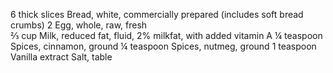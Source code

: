 6 thick slices Bread, white, commercially prepared (includes soft bread crumbs) 
2 Egg, whole, raw, fresh  
⅔ cup Milk, reduced fat, fluid, 2% milkfat, with added vitamin A
¼ teaspoon Spices, cinnamon, ground
¼ teaspoon Spices, nutmeg, ground
1 teaspoon Vanilla extract
Salt, table